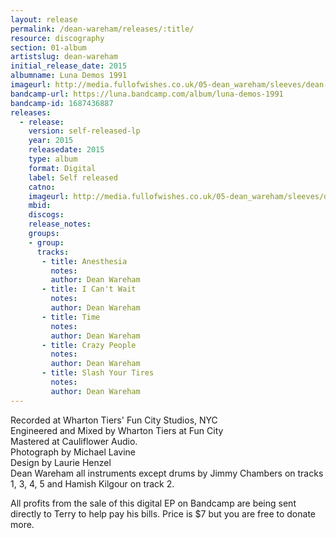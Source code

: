```yaml
---
layout: release
permalink: /dean-wareham/releases/:title/
resource: discography
section: 01-album
artistslug: dean-wareham
initial_release_date: 2015
albumname: Luna Demos 1991
imageurl: http://media.fullofwishes.co.uk/05-dean_wareham/sleeves/dean-wareham-luna-demos-1991.jpg
bandcamp-url: https://luna.bandcamp.com/album/luna-demos-1991
bandcamp-id: 1687436887
releases:
  - release: 
    version: self-released-lp
    year: 2015
    releasedate: 2015
    type: album
    format: Digital
    label: Self released
    catno: 
    imageurl: http://media.fullofwishes.co.uk/05-dean_wareham/sleeves/dean-wareham-luna-demos-1991.jpg
    mbid: 
    discogs: 
    release_notes: 
    groups:
    - group: 
      tracks:
       - title: Anesthesia
         notes: 
         author: Dean Wareham
       - title: I Can't Wait
         notes: 
         author: Dean Wareham
       - title: Time
         notes: 
         author: Dean Wareham
       - title: Crazy People
         notes: 
         author: Dean Wareham
       - title: Slash Your Tires
         notes: 
         author: Dean Wareham
---
```

Recorded at Wharton Tiers' Fun City Studios, NYC  
Engineered and Mixed by Wharton Tiers at Fun City  
Mastered at Cauliflower Audio.  
Photograph by Michael Lavine  
Design by Laurie Henzel  
Dean Wareham all instruments except drums by Jimmy Chambers on tracks 1, 3, 4, 5 and Hamish Kilgour on track 2.

All profits from the sale of this digital EP on Bandcamp are being sent directly to Terry to help pay his bills. Price is $7 but you are free to donate more.